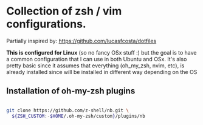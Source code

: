 # Collection of zsh / vim configurations.
Partially inspired by: https://github.com/lucasfcosta/dotfiles

**This is configured for Linux** (so no fancy OSx stuff :) but the goal is to have a common configuration that I can use in both Ubuntu and OSx.
It's also pretty basic since it assumes that everything (oh_my_zsh, nvim, etc), is already installed since will be installed in different way depending on the OS



## Installation of oh-my-zsh plugins

```bash

git clone https://github.com/z-shell/nb.git \
  ${ZSH_CUSTOM:-$HOME/.oh-my-zsh/custom}/plugins/nb
```

